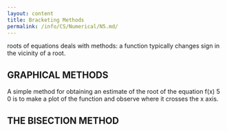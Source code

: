 ```yaml
---
layout: content
title: Bracketing Methods
permalink: /info/CS/Numerical/N5.md/
---
```

roots of equations deals with methods: a function
typically changes sign in the vicinity of a root.

## GRAPHICAL METHODS
A simple method for obtaining an estimate of the root of the equation f(x) 5 0 is to
make a plot of the function and observe where it crosses the x axis.

## THE BISECTION METHOD
